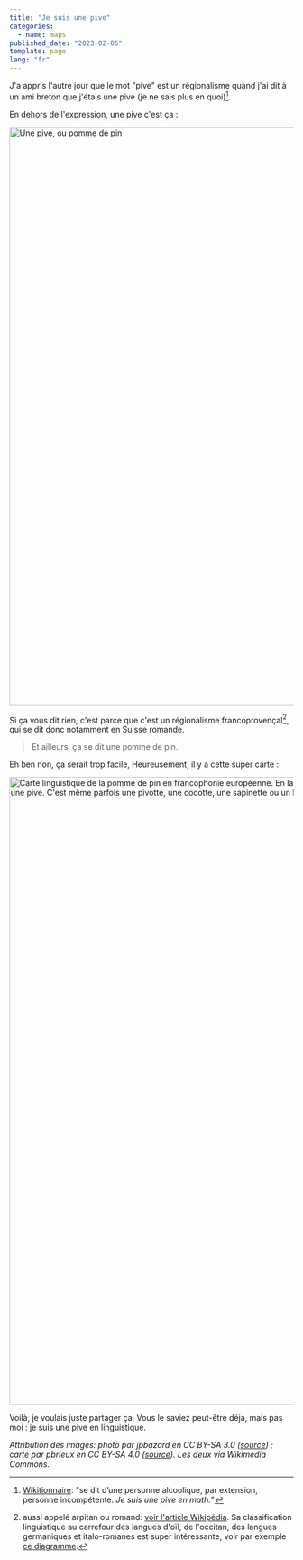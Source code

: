 ```yaml
---
title: "Je suis une pive"
categories:
  - name: maps
published_date: "2023-02-05"
template: page
lang: "fr"
---
```


J'a appris l'autre jour que le mot "pive" est un régionalisme quand j'ai dit à un ami breton que j'étais une pive (je ne sais plus en quoi)[^1].

En dehors de l'expression, une pive c'est ça :

<img width="1024" height="683" style="aspect-ratio:1024/683;height:auto;" src="/static/images/2023-02-05-pive.jpg" alt="Une pive, ou pomme de pin">

Si ça vous dit rien, c'est parce que c'est un régionalisme francoprovençal[^2], qui se dit donc notamment en Suisse romande.

> Et ailleurs, ça se dit une pomme de pin.

Eh ben non, ça serait trop facile, Heureusement, il y a cette super carte :

<img width="1111" height="1024" style="aspect-ratio:1111/1024;height:auto;" src="/static/images/2023-02-05-carte-pive.png" alt="Carte linguistique de la pomme de pin en francophonie européenne. En langues d'oïl c'est une pomme de pin, en occitan une pigne ou pine, et en francoprovençal une pive. C'est même parfois une pivotte, une cocotte, une sapinette ou un babet.">

Voilà, je voulais juste partager ça. Vous le saviez peut-être déja, mais pas moi : je suis une pive en linguistique.

<!-- prettier-ignore -->
_Attribution des images: photo par jpbazard en CC BY-SA 3.0 ([source](<https://commons.wikimedia.org/wiki/File:C%C3%B4ne_mature_de_pin_d%27alep_(Pinus_halepensis).JPG>)) ; carte par pbrieux en CC BY-SA 4.0 ([source](https://commons.wikimedia.org/wiki/File:Carte_linguistique_de_la_pomme_de_pin_en_francophonie_europ%C3%A9enne.svg)). Les deux via Wikimedia Commons._

[^1]: [Wikitionnaire](https://fr.wiktionary.org/wiki/pive#fr-nom-4): "se dit d’une personne alcoolique, par extension, personne incompétente. _Je suis une pive en math._"
[^2]: aussi appelé arpitan ou romand: [voir l'article Wikipédia](https://fr.wikipedia.org/wiki/Francoproven%C3%A7al). Sa classification linguistique au carrefour des langues d'oïl, de l'occitan, des langues germaniques et italo-romanes est super intéressante, voir par exemple [ce diagramme](https://commons.wikimedia.org/wiki/File:Romance-lg-classification-en.png).
